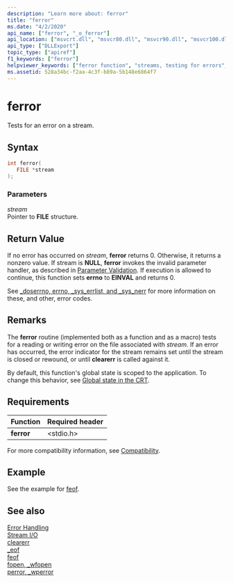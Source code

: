 ```yaml
---
description: "Learn more about: ferror"
title: "ferror"
ms.date: "4/2/2020"
api_name: ["ferror", "_o_ferror"]
api_location: ["msvcrt.dll", "msvcr80.dll", "msvcr90.dll", "msvcr100.dll", "msvcr100_clr0400.dll", "msvcr110.dll", "msvcr110_clr0400.dll", "msvcr120.dll", "msvcr120_clr0400.dll", "ucrtbase.dll", "api-ms-win-crt-stdio-l1-1-0.dll", "api-ms-win-crt-private-l1-1-0.dll"]
api_type: ["DLLExport"]
topic_type: ["apiref"]
f1_keywords: ["ferror"]
helpviewer_keywords: ["ferror function", "streams, testing for errors", "errors [C++], testing for stream"]
ms.assetid: 528a34bc-f2aa-4c3f-b89a-5b148e6864f7
---
```

# ferror

Tests for an error on a stream.

## Syntax

```C
int ferror(
   FILE *stream
);
```

### Parameters

*stream*<br/>
Pointer to **FILE** structure.

## Return Value

If no error has occurred on *stream*, **ferror** returns 0. Otherwise, it returns a nonzero value. If stream is **NULL**, **ferror** invokes the invalid parameter handler, as described in [Parameter Validation](../../c-runtime-library/parameter-validation.md). If execution is allowed to continue, this function sets **errno** to **EINVAL** and returns 0.

See [_doserrno, errno, _sys_errlist, and _sys_nerr](../../c-runtime-library/errno-doserrno-sys-errlist-and-sys-nerr.md) for more information on these, and other, error codes.

## Remarks

The **ferror** routine (implemented both as a function and as a macro) tests for a reading or writing error on the file associated with *stream*. If an error has occurred, the error indicator for the stream remains set until the stream is closed or rewound, or until **clearerr** is called against it.

By default, this function's global state is scoped to the application. To change this behavior, see [Global state in the CRT](../global-state.md).

## Requirements

|Function|Required header|
|--------------|---------------------|
|**ferror**|\<stdio.h>|

For more compatibility information, see [Compatibility](../../c-runtime-library/compatibility.md).

## Example

See the example for [feof](feof.md).

## See also

[Error Handling](../../c-runtime-library/error-handling-crt.md)<br/>
[Stream I/O](../../c-runtime-library/stream-i-o.md)<br/>
[clearerr](clearerr.md)<br/>
[_eof](eof.md)<br/>
[feof](feof.md)<br/>
[fopen, _wfopen](fopen-wfopen.md)<br/>
[perror, _wperror](perror-wperror.md)<br/>
